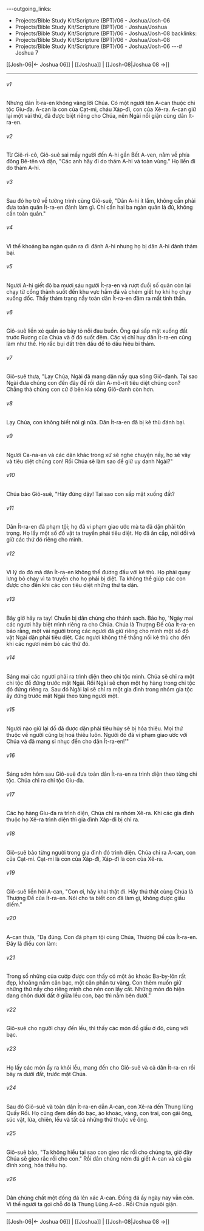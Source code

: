 ---outgoing_links:
  - Projects/Bible Study Kit/Scripture (BPT)/06 - Joshua/Josh-06
  - Projects/Bible Study Kit/Scripture (BPT)/06 - Joshua/Joshua
  - Projects/Bible Study Kit/Scripture (BPT)/06 - Joshua/Josh-08
backlinks:
  - Projects/Bible Study Kit/Scripture (BPT)/06 - Joshua/Josh-08
  - Projects/Bible Study Kit/Scripture (BPT)/06 - Joshua/Josh-06
---# Joshua 7

[[Josh-06|← Joshua 06]] | [[Joshua]] | [[Josh-08|Joshua 08 →]]
***



###### v1 
Nhưng dân Ít-ra-en không vâng lời Chúa. Có một người tên A-can thuộc chi tộc Giu-đa. A-can là con của Cạt-mi, cháu Xáp-đi, con của Xê-ra. A-can giữ lại một vài thứ, đã được biệt riêng cho Chúa, nên Ngài nổi giận cùng dân Ít-ra-en. 

###### v2 
Từ Giê-ri-cô, Giô-suê sai mấy người đến A-hi gần Bết A-ven, nằm về phía đông Bê-tên và dặn, "Các anh hãy đi do thám A-hi và toàn vùng." Họ liền đi do thám A-hi. 

###### v3 
Sau đó họ trở về tường trình cùng Giô-suê, "Dân A-hi ít lắm, không cần phải đưa toàn quân Ít-ra-en đánh làm gì. Chỉ cần hai ba ngàn quân là đủ, không cần toàn quân." 

###### v4 
Vì thế khoảng ba ngàn quân ra đi đánh A-hi nhưng họ bị dân A-hi đánh thảm bại. 

###### v5 
Người A-hi giết độ ba mươi sáu người Ít-ra-en và rượt đuổi số quân còn lại chạy từ cổng thành suốt đến khu vực hầm đá và chém giết họ khi họ chạy xuống dốc. Thấy thảm trạng nầy toàn dân Ít-ra-en đâm ra mất tinh thần. 

###### v6 
Giô-suê liền xé quần áo bày tỏ nỗi đau buồn. Ông quì sấp mặt xuống đất trước Rương của Chúa và ở đó suốt đêm. Các vị chỉ huy dân Ít-ra-en cũng làm như thế. Họ rắc bụi đất trên đầu để tỏ dấu hiệu bi thảm. 

###### v7 
Giô-suê thưa, "Lạy Chúa, Ngài đã mang dân nầy qua sông Giô-đanh. Tại sao Ngài đưa chúng con đến đây để rồi dân A-mô-rít tiêu diệt chúng con? Chẳng thà chúng con cứ ở bên kia sông Giô-đanh còn hơn. 

###### v8 
Lạy Chúa, con không biết nói gì nữa. Dân Ít-ra-en đã bị kẻ thù đánh bại. 

###### v9 
Người Ca-na-an và các dân khác trong xứ sẽ nghe chuyện nầy, họ sẽ vây và tiêu diệt chúng con! Rồi Chúa sẽ làm sao để giữ uy danh Ngài?" 

###### v10 
Chúa bảo Giô-suê, "Hãy đứng dậy! Tại sao con sấp mặt xuống đất? 

###### v11 
Dân Ít-ra-en đã phạm tội; họ đã vi phạm giao ước mà ta đã dặn phải tôn trọng. Họ lấy một số đồ vật ta truyền phải tiêu diệt. Họ đã ăn cắp, nói dối và giữ các thứ đó riêng cho mình. 

###### v12 
Vì lý do đó mà dân Ít-ra-en không thể đương đầu với kẻ thù. Họ phải quay lưng bỏ chạy vì ta truyền cho họ phải bị diệt. Ta không thể giúp các con được cho đến khi các con tiêu diệt những thứ ta dặn. 

###### v13 
Bây giờ hãy ra tay! Chuẩn bị dân chúng cho thánh sạch. Bảo họ, 'Ngày mai các ngươi hãy biệt mình riêng ra cho Chúa. Chúa là Thượng Đế của Ít-ra-en bảo rằng, một vài người trong các ngươi đã giữ riêng cho mình một số đồ vật Ngài dặn phải tiêu diệt. Các ngươi không thể thắng nổi kẻ thù cho đến khi các ngươi ném bỏ các thứ đó. 

###### v14 
Sáng mai các ngươi phải ra trình diện theo chi tộc mình. Chúa sẽ chỉ ra một chi tộc để đứng trước mặt Ngài. Rồi Ngài sẽ chọn một họ hàng trong chi tộc đó đứng riêng ra. Sau đó Ngài lại sẽ chỉ ra một gia đình trong nhóm gia tộc ấy đứng trước mặt Ngài theo từng người một. 

###### v15 
Người nào giữ lại đồ đã được dặn phải tiêu hủy sẽ bị hỏa thiêu. Mọi thứ thuộc về người cũng bị hoả thiêu luôn. Người đó đã vi phạm giao ước với Chúa và đã mang sỉ nhục đến cho dân Ít-ra-en!'" 

###### v16 
Sáng sớm hôm sau Giô-suê đưa toàn dân Ít-ra-en ra trình diện theo từng chi tộc. Chúa chỉ ra chi tộc Giu-đa. 

###### v17 
Các họ hàng Giu-đa ra trình diện, Chúa chỉ ra nhóm Xê-ra. Khi các gia đình thuộc họ Xê-ra trình diện thì gia đình Xáp-đi bị chỉ ra. 

###### v18 
Giô-suê bảo từng người trong gia đình đó trình diện. Chúa chỉ ra A-can, con của Cạt-mi. Cạt-mi là con của Xáp-đi, Xáp-đi là con của Xê-ra. 

###### v19 
Giô-suê liền hỏi A-can, "Con ơi, hãy khai thật đi. Hãy thú thật cùng Chúa là Thượng Đế của Ít-ra-en. Nói cho ta biết con đã làm gì, không được giấu diếm." 

###### v20 
A-can thưa, "Dạ đúng. Con đã phạm tội cùng Chúa, Thượng Đế của Ít-ra-en. Đây là điều con làm: 

###### v21 
Trong số những của cướp được con thấy có một áo khoác Ba-by-lôn rất đẹp, khoảng năm cân bạc, một cân phần tư vàng. Con thèm muốn giữ những thứ nầy cho riêng mình cho nên con lấy cất. Những món đó hiện đang chôn dưới đất ở giữa lều con, bạc thì nằm bên dưới." 

###### v22 
Giô-suê cho người chạy đến lều, thì thấy các món đồ giấu ở đó, cùng với bạc. 

###### v23 
Họ lấy các món ấy ra khỏi lều, mang đến cho Giô-suê và cả dân Ít-ra-en rồi bày ra dưới đất, trước mặt Chúa. 

###### v24 
Sau đó Giô-suê và toàn dân Ít-ra-en dẫn A-can, con Xê-ra đến Thung lũng Quấy Rối. Họ cũng đem đến đó bạc, áo khoác, vàng, con trai, con gái ông, súc vật, lừa, chiên, lều và tất cả những thứ thuộc về ông. 

###### v25 
Giô-suê bảo, "Ta không hiểu tại sao con gieo rắc rối cho chúng ta, giờ đây Chúa sẽ gieo rắc rối cho con." Rồi dân chúng ném đá giết A-can và cả gia đình xong, hỏa thiêu họ. 

###### v26 
Dân chúng chất một đống đá lên xác A-can. Đống đá ấy ngày nay vẫn còn. Vì thế người ta gọi chỗ đó là Thung Lũng A-cô . Rồi Chúa nguôi giận.

***
[[Josh-06|← Joshua 06]] | [[Joshua]] | [[Josh-08|Joshua 08 →]]
